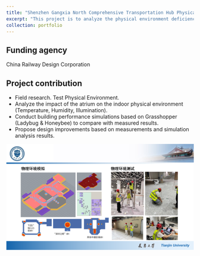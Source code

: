 ```yaml
---
title: "Shenzhen Gangxia North Comprehensive Transportation Hub Physical Environment Study"
excerpt: "This project is to analyze the physical environment deficiencies through field testing of the built environment and provide recommendations for subsequent design."
collection: portfolio
---
```


## Funding agency
China Railway Design Corporation

## Project contribution
* Field research. Test Physical Environment.
* Analyze the impact of the atrium on the indoor physical environment (Temperature, Humidity, Illumination).
* Conduct building performance simulations based on Grasshopper (Ladybug & Honeybee) to compare with measured results.
* Propose design improvements based on measurements and simulation analysis results.

<img src='/images/portfolios/GXN.PNG' width='600'>

